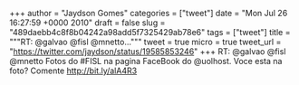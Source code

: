 
+++
author = "Jaydson Gomes"
categories = ["tweet"]
date = "Mon Jul 26 16:27:59 +0000 2010"
draft = false
slug = "489daebb4c8f8b04242a98add5f7325429ab78e6"
tags = ["tweet"]
title = """RT: @galvao @fisl @mnetto..."""
tweet = true
micro = true
tweet_url = "https://twitter.com/jaydson/status/19585853246"
+++
RT: @galvao @fisl @mnetto Fotos do #FISL na pagina FaceBook do @uolhost. Voce esta na foto? Comente http://bit.ly/alA4R3
